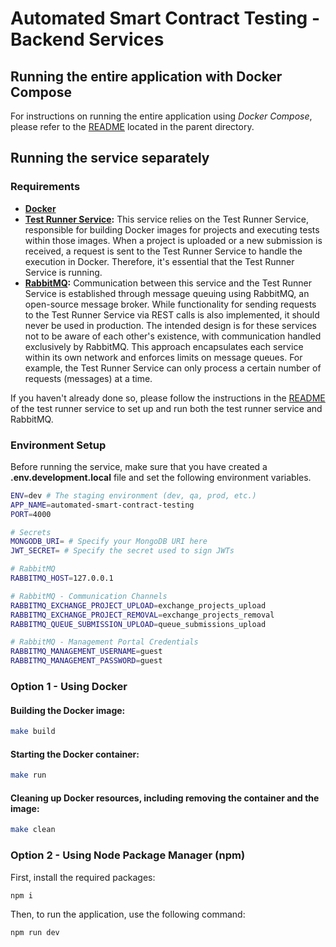 # Automated Smart Contract Testing - Backend Services

## Running the entire application with Docker Compose

For instructions on running the entire application using _Docker Compose_, please refer to the [README](../README.md) located in the parent directory.

## Running the service separately

### Requirements

- **[Docker](https://www.docker.com)**
- **[Test Runner Service](../test-runner):** This service relies on the Test Runner Service, responsible for building Docker images for projects and executing tests within those images. When a project is uploaded or a new submission is received, a request is sent to the Test Runner Service to handle the execution in Docker. Therefore, it's essential that the Test Runner Service is running.
- **[RabbitMQ](https://www.rabbitmq.com):** Communication between this service and the Test Runner Service is established through message queuing using RabbitMQ, an open-source message broker. While functionality for sending requests to the Test Runner Service via REST calls is also implemented, it should never be used in production. The intended design is for these services not to be aware of each other's existence, with communication handled exclusively by RabbitMQ. This approach encapsulates each service within its own network and enforces limits on message queues. For example, the Test Runner Service can only process a certain number of requests (messages) at a time.

If you haven't already done so, please follow the instructions in the [README](../test-runner/README.md) of the test runner service to set up and run both the test runner service and RabbitMQ.

### Environment Setup

Before running the service, make sure that you have created a **.env.development.local** file and set the following environment variables.

```bash
ENV=dev # The staging environment (dev, qa, prod, etc.)
APP_NAME=automated-smart-contract-testing
PORT=4000

# Secrets
MONGODB_URI= # Specify your MongoDB URI here
JWT_SECRET= # Specify the secret used to sign JWTs

# RabbitMQ
RABBITMQ_HOST=127.0.0.1

# RabbitMQ - Communication Channels
RABBITMQ_EXCHANGE_PROJECT_UPLOAD=exchange_projects_upload
RABBITMQ_EXCHANGE_PROJECT_REMOVAL=exchange_projects_removal
RABBITMQ_QUEUE_SUBMISSION_UPLOAD=queue_submissions_upload

# RabbitMQ - Management Portal Credentials
RABBITMQ_MANAGEMENT_USERNAME=guest
RABBITMQ_MANAGEMENT_PASSWORD=guest
```

### Option 1 - Using Docker

#### Building the Docker image:

```bash
make build
```

#### Starting the Docker container:

```bash
make run
```

#### Cleaning up Docker resources, including removing the container and the image:

```bash
make clean
```

### Option 2 - Using Node Package Manager (npm)

First, install the required packages:

```bash
npm i
```

Then, to run the application, use the following command:

```bash
npm run dev
```
